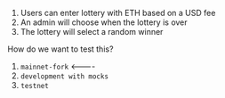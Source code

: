 1. Users can enter lottery with ETH based on a USD fee
1. An admin will choose when the lottery is over
1. The lottery will select a random winner

How do we want to test this?

1. `mainnet-fork` <----
1. `development with mocks`
1. `testnet`
